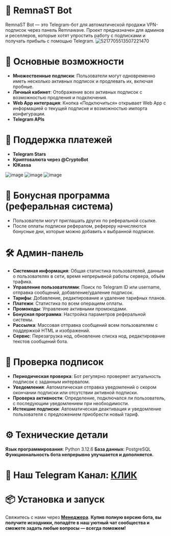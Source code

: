 # 🤖 RemnaST Bot
RemnaST Bot — это Telegram-бот для автоматической продажи VPN-подписок через панель Remnawave. Проект предназначен для админов и реселлеров, которые хотят упростить работу с подписками и получать прибыль с помощью Telegram.
![5217705513507221470](https://github.com/user-attachments/assets/2816dd43-f6a6-4721-a3ef-a97d6153a316)

# 🧩 Основные возможности
- **Множественные подписки**: Пользователи могут одновременно иметь несколько активных подписок и продлевать их, включая пробные.
- **Личный кабинет**: Отображение всех активных подписок с возможностью продления и подключения.
- **Web App интеграция**: Кнопка «Подключиться» открывает Web App с информацией о текущей подписке и возможностью импорта конфигурации.
- **Telegram APIs**

# 💸 Поддержка платежей
- **Telegram Stars**
- **Криптовалюта через @CryptoBot**
- **ЮKassa**

![image](https://github.com/user-attachments/assets/e340aacb-12f9-4eb1-b785-d69e898f1fc4)
![image](https://github.com/user-attachments/assets/76697d4d-22e9-4157-a870-6b674a4e3416)
![image](https://github.com/user-attachments/assets/0638e05d-f9a6-4b54-bc8a-db942d03a1b5)

# 🎁 Бонусная программа (реферальная система)
- Пользователи могут приглашать других по реферальной ссылке.
- После оплаты подписки рефералом, рефереру начисляются бонусные дни, которые можно добавить к выбранной подписке.

# 🛠️ Админ-панель
- **Системная информация**: Общая статистика пользователей, данные о пользователях в сети, время непрерывной работы сервера, объём трафика.
- **Управление пользователями**: Поиск по Telegram ID или username, отправка сообщений, добавление/удаление подписок.
- **Тарифы**: Добавление, редактирование и удаление тарифных планов.
- **Платежи**: Статистика по всем операциям оплаты.
- **Промокоды**: Управление активными промокодами.
- **Бонусная программа**: Настройка параметров реферальной системы.
- **Рассылка**: Массовая отправка сообщений всем пользователям с поддержкой HTML и изображений.
- **Сервис**: Перезагрузка нод, обновление списка нод, редактирование текстов сообщений бота.

# 🔄 Проверка подписок
- **Периодическая проверка**: Бот регулярно проверяет актуальность подписок с заданным интервалом.
- **Уведомления**: Автоматическая отправка уведомлений о скором окончании подписки или отсутствии активной подписки.
- **Проверка активности**: Определение, подключался ли пользователь, с последующим уведомлением при необходимости.
- **Истекшие подписки**: Автоматическая деактивация и уведомление пользователя с предложением приобрести новый тариф.

# ⚙️ Технические детали
**Язык программирования**: Python 3.12.6
**База данных**: PostgreSQL
**Функциональность бота непрерывно улучшается и дополняется.**

# 👤 Наш Telegram Канал: [КЛИК](https://t.me/XARZ_UX)

# 📦 Установка и запуск
Свяжитесь с нами через [**Менеджера**](https://t.me/XARZ_BOT). 
**Купив полную версию бота, вы получите исходники, попадёте в наш уютный чат сообщества и сможете задать любые вопросы — всегда поможем!**
